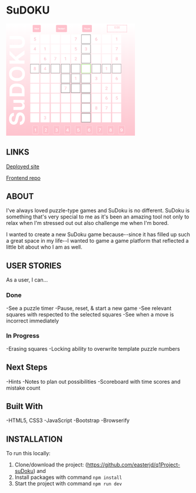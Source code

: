 # SuDOKU

<img src="./style/screenshot1.png" width="350px" alt="home view on mobile">

## LINKS
[Deployed site](http://easterjd.surge.sh/)

[Frontend repo](https://github.com/easterjd/q1Project-suDoku)

## ABOUT
I've always loved puzzle-type games and SuDoku is no different. SuDoku is something that's very special to me as it's been an amazing tool not only to relax when I'm stressed out out also challenge me when I'm bored.

I wanted to create a new SuDoku game because--since it has filled up such a great space in my life--I wanted to game a game platform that reflected a little bit about who I am as well.

## USER STORIES
As a user, I can...
### Done
-See a puzzle timer
-Pause, reset, & start a new game
-See relevant squares with respected to the selected squares
-See when a move is incorrect immediately

### In Progress
-Erasing squares
-Locking ability to overwrite template puzzle numbers

## Next Steps
-Hints
-Notes to plan out possibilities
-Scoreboard with time scores and mistake count

## Built With
-HTML5, CSS3
-JavaScript
-Bootstrap
-Browserify

## INSTALLATION
To run this locally:
1. Clone/download the project: (https://github.com/easterjd/q1Project-suDoku) and
2. Install packages with command `npm install`
3. Start the project with command `npm run dev`
